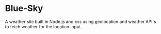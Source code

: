 # Blue-Sky

A weather site built in Node.js and css using geolocation and weather API's to fetch weather for the location input.
